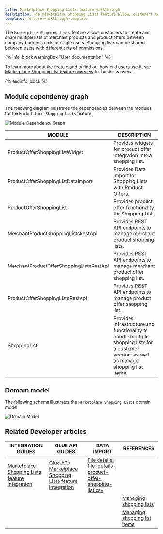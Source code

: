 ```yaml
---
title: Marketplace Shopping Lists feature walkthrough
description: The Marketplace Shopping Lists feature allows customers to create and share multiple lists of merchant products and product offers between company business units or single users.
template: feature-walkthrough-template
---
```


The `Marketplace Shopping Lists` feature allows customers to create and share multiple lists of merchant products and product offers between company business units or single users. Shopping lists can be shared between users with different sets of permissions.

{% info_block warningBox "User documentation" %}

To learn more about the feature and to find out how end users use it, see [Marketplace Shopping List feature overview](/docs/marketplace/user/features/{{page.version}}/marketplace-shopping-list-feature-overview.html) for business users.

{% endinfo_block %}

## Module dependency graph

The following diagram illustrates the dependencies between the modules for the `Marketplace Shopping Lists` feature.

![Module Dependency Graph](https://confluence-connect.gliffy.net/embed/image/b9b242da-b56f-452d-b44f-7eb740adf1da.png?utm_medium=live&utm_source=custom)

| MODULE                                   | DESCRIPTION                                                                                                                               |
|------------------------------------------|-------------------------------------------------------------------------------------------------------------------------------------------|
| ProductOfferShoppingListWidget           | Provides widgets for product offer integration into a shopping list.                                                                      |
| ProductOfferShoppingListDataImport       | Provides Data Import for Shopping Lists with Product Offers.                                                                              |
| ProductOfferShoppingList                 | Provides product offer functionality for Shopping List.                                                                                   |
| MerchantProductShoppingListsRestApi      | Provides REST API endpoints to manage merchant product shopping lists.                                                                    |
| MerchantProductOfferShoppingListsRestApi | Provides REST API endpoints to manage merchant product offer shopping list.                                                               |
| ProductOfferShoppingListsRestApi         | Provides REST API endpoints to manage product offer shopping list.                                                                        |
| ShoppingList                             | Provides infrastructure and functionality to handle multiple shopping lists for a customer account as well as manage shopping list items. |

## Domain model

The following schema illustrates the `Marketplace Shopping Lists` domain model:

![Domain Model](https://confluence-connect.gliffy.net/embed/image/40d25819-b12d-45ac-938d-c1ee0b68ac44.png?utm_medium=live&utm_source=custom)

## Related Developer articles

| INTEGRATION GUIDES                                                                                                                                                      | GLUE API GUIDES                                                                                                                                                       | DATA IMPORT                                                                                                                                                        | REFERENCES                                                                                                                                                     |
|-------------------------------------------------------------------------------------------------------------------------------------------------------------------------|-----------------------------------------------------------------------------------------------------------------------------------------------------------------------|--------------------------------------------------------------------------------------------------------------------------------------------------------------------|----------------------------------------------------------------------------------------------------------------------------------------------------------------|
| [Marketplace Shopping Lists feature integration](/docs/marketplace/dev/feature-integration-guides/{{page.version}}/marketplace-shopping-lists-feature-integration.html) | [Glue API: Marketplace Shopping Lists feature integration](/docs/marketplace/dev/feature-integration-guides/glue/marketplace-shopping-lists-feature-integration.html) | [File details: file-details-product-offer-shopping-list.csv](/docs/marketplace/dev/data-import/{{page.version}}/file-details-product-offer-shopping-list.csv.html) |                                                                                                                                                                |
|                                                                                                                                                                         |                                                                                                                                                                       |                                                                                                                                                                    | [Managing shopping lists](/docs/marketplace/dev/glue-api-guides/{{page.version}}/marketplace-shopping-lists/managing-marketplace-shopping-lists.html)          |
|                                                                                                                                                                         |                                                                                                                                                                       |                                                                                                                                                                    | [Managing shopping list items](/docs/marketplace/dev/glue-api-guides/{{page.version}}/marketplace-shopping-lists/managing-marketplace-shopping-list-items.html)|
